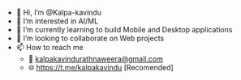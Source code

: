 - 👋 Hi, I’m @Kalpa-kavindu
- 👀 I’m interested in AI/ML
- 🌱 I’m currently learning to build Mobile and Desktop applications
- 💞️ I’m looking to collaborate on Web projects
- 📫 How to reach me
  - 📧 kalpakavindurathnaweera@gmail.com
  - 🌐 https://t.me/kalpakavindu [Recomended]

<!---
Kalpa-kavindu/Kalpa-kavindu is a ✨ special ✨ repository because its `README.md` (this file) appears on your GitHub profile.
You can click the Preview link to take a look at your changes.
--->

